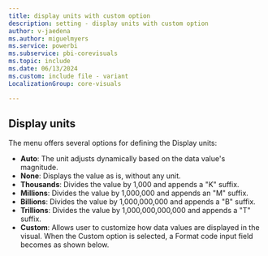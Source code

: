 ```yaml
---
title: display units with custom option
description: setting - display units with custom option
author: v-jaedena
ms.author: miguelmyers
ms.service: powerbi
ms.subservice: pbi-corevisuals
ms.topic: include
ms.date: 06/13/2024
ms.custom: include file - variant
LocalizationGroup: core-visuals

---
```

## Display units

The menu offers several options for defining the Display units:

- **Auto**: The unit adjusts dynamically based on the data value's magnitude.
- **None**: Displays the value as is, without any unit.
- **Thousands**: Divides the value by 1,000 and appends a "K" suffix.
- **Millions**: Divides the value by 1,000,000 and appends an "M" suffix.
- **Billions**: Divides the value by 1,000,000,000 and appends a "B" suffix.
- **Trillions**: Divides the value by 1,000,000,000,000 and appends a "T" suffix.
- **Custom**: Allows user to customize how data values are displayed in the visual. When the Custom option is selected, a Format code input field becomes as shown below.
